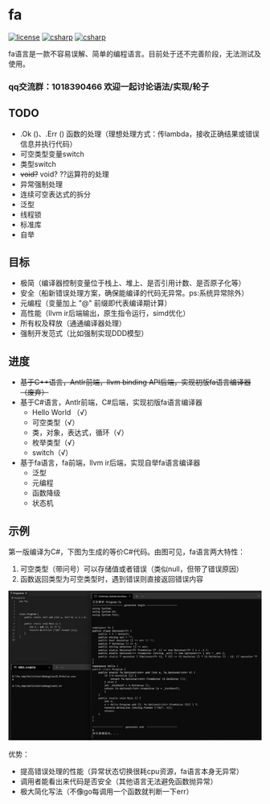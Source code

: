 # fa

[![license](https://img.shields.io/github/license/fa-org/fa?color=09f)](./LICENSE)
[![csharp](https://img.shields.io/lgtm/alerts/github/fa-org/fa)](https://lgtm.com/projects/g/fa-org/fa)
[![csharp](https://img.shields.io/lgtm/grade/csharp/github/fa-org/fa)](https://lgtm.com/projects/g/fa-org/fa)
<!--[![download](https://img.shields.io/github/downloads/fa-org/fa/total.svg)](https://github.com/fa-org/fa/releases)-->

fa语言是一款不容易误解、简单的编程语言。目前处于还不完善阶段，无法测试及使用。

### **qq交流群：1018390466 欢迎一起讨论语法/实现/轮子**

## TODO

- .Ok ()、.Err () 函数的处理（理想处理方式：传lambda，接收正确结果或错误信息并执行代码）
- 可空类型变量switch
- 类型switch
- ~~void?~~ void? ??运算符的处理
- 异常强制处理
- 连续可空表达式的拆分
- 泛型
- 线程锁
- 标准库
- 自举

## 目标

- 极简（编译器控制变量位于栈上、堆上、是否引用计数、是否原子化等）
- 安全（船新错误处理方案，确保能编译的代码无异常。ps:系统异常除外）
- 元编程（变量加上 "@" 前缀即代表编译期计算）
- 高性能（llvm ir后端输出，原生指令运行，simd优化）
- 所有权及释放（通通编译器处理）
- 强制开发范式（比如强制实现DDD模型）

<!--- 提前编译多种Native代码与SIMD（比如x86-64编译x86、amd64、MMX、SSE、AVX等），然后分别压缩-->
<!--- 编译出的程序运行后检查当前平台支持的最快速的SIMD指令集，解压指令集代码，并执行-->
<!--	+ 在加速效果非常明显的位置编译SIMD代码-->

## 进度

- ~~基于C++语言，Antlr前端，llvm binding API后端，实现初版fa语言编译器（废弃）~~
- 基于C#语言，Antlr前端，C#后端，实现初版fa语言编译器
	+ Hello World （√）
	+ 可空类型（√）
	+ 类，对象，表达式，循环（√）
	+ 枚举类型（√）
	+ switch（√）
- 基于fa语言，fa前端，llvm ir后端，实现自举fa语言编译器
	+ 泛型
	+ 元编程
	+ 函数降级
	+ 状态机

## 示例

第一版编译为C#，下图为生成的等价C#代码。由图可见，fa语言两大特性：

1. 可空类型（带问号）可以存储值或者错误（类似null，但带了错误原因）
2. 函数返回类型为可空类型时，遇到错误则直接返回错误内容

![img](./imgs/20211116234603.jpg)

优势：

- 提高错误处理的性能（异常状态切换很耗cpu资源，fa语言本身无异常）
- 调用者能看出来代码是否安全（其他语言无法避免函数抛异常）
- 极大简化写法（不像go每调用一个函数就判断一下err）

<!--## 当前进度

- [ ] 基本语法
	+ [x] 表达式
	+ [x] 类、对象、继承（暂不完全）
	+ [ ] 异步
	+ [ ] linq
- [ ] 编译系统
	+ [x] 支持Windows x86平台
	+ [ ] 支持交叉编译
	+ [ ] 支持Windows、Linux、Mac平台
- [ ] 速度、体积优化
	+ [ ] 并发优化
	+ [ ] SIMD支持
		* [ ] 计划支持：SSE4.2、AVX、AVX2、AVX512、neon
	+ [ ] 可执行代码压缩（待定）
- [ ] ...

## 基本语法特性
- 构造函数允许返回null，代表失败
- meta变量编译时求值
- 接近C#的语法
- 纯stackful
- 进程间调用
  - 创建子进程时，能共享对象（通过共享段或共享内存实现）
- 浮点数==比较为指定精度比较，精确比较使用===
- 文件夹代表命名空间
- 类变量没有赋予初值时，强制要求声明对象时赋初值
- 不区分栈变量、堆变量与引用变量，无需手工使用智能指针
- 函数自动微分

## 示例代码

```fa
// 声明类实例
public class TestClass {
	// 字段
	public string Value1;
	public string Value2 = "hello";
	public string Value3 { get; set; }
	public string Value4 { get; set; } = "hello";

	// 可以被赋予哪些类型的值
	public static TestClass From (int32 _n) {}
	public static TestClass From (double _n) {}
	public static TestClass From (string _s) {}

	// 定义函数
	public string func () {}
}

// 实例化类型
var tc1 = new TestClass { Value1 = "a", Value3 = "c" }; // 必填参数
var tc2 = new TestClass { Value1 = "a", Value2 = "b", Value3 = "c", Value4 = "d" }; // 包括可选参数
```

### 运行效果

if表达式：

![img](./imgs/screen1.png)

---

类成员访问：

![img](./imgs/screen2.png)

---

循环：

![img](./imgs/screen3.png)

---

数组：

![img](./imgs/screen4.png)
-->





<!--
编写LLVM Pass模块知识点梳理√
https://blog.csdn.net/u010940020/article/details/99721684



七妹要奈斯的LLVM专栏√
https://blog.csdn.net/qq_42570601/category_10200372.html



intel的SPMD优化方案
https://github.com/ispc/ispc



https://zhuanlan.zhihu.com/p/25959684
前言（就是本篇）
考不上三本也能给自己心爱的语言加上Coroutine（一） - 知乎专栏
考不上三本也能给自己心爱的语言加上Coroutine（二） - 知乎专栏
考不上三本也能给自己心爱的语言加上Coroutine（三） - 知乎专栏
考不上三本也能给自己心爱的语言加上Coroutine（四） - 知乎专栏
考不上三本也会实现数据绑定（一） - 知乎专栏
考不上三本也会实现数据绑定（二） - 知乎专栏
考不上三本也会实现数据绑定（三） （作者： @余生梦 ）
考不上三本也能实现C++编译器——前言
考不上三本也能懂系列——处理声明（一）
考不上三本也能懂系列——处理声明（二）
考不上三本也能懂系列——处理声明（三）（新！）
考不上三本也能懂系列——实现C++类型系统（一）
考不上三本也能懂系列——实现C++类型系统（二）
考不上三本也能懂系列——什么是C++的argument-dependent lookup



SIMD简介
https://zhuanlan.zhihu.com/p/55327037



LLVM新建全局变量
https://www.cnblogs.com/jourluohua/p/10813824.html



IR API(四)——操作IR的字符串、全局变量、全局常量及数组
https://blog.csdn.net/qq_42570601/article/details/108007986



创建结构体
https://llvm.org/doxygen/classllvm_1_1StructType.html#a7cf5280be35cd0c973f40c7d87a11acd



可微编程-自上而下的产品形态 5 Swift中的自动微分
https://zhuanlan.zhihu.com/p/133721083



LLVM新建全局变量
https://www.cnblogs.com/jourluohua/p/10813824.html



C++ IRBuilder::CreateStructGEP方法代码示例（有点水）
https://vimsky.com/examples/detail/cpp-ex---IRBuilder-CreateStructGEP-method.html



LLVM Language Reference Manual
https://llvm.org/docs/LangRef.html







//// MT
//@lib "libucrt.lib";
//@lib "libcmt.lib";
////@lib "libvcruntime.lib";

// MD
@lib "ucrt.lib";
@lib "msvcrt.lib";
//@lib "vcruntime.lib";

//@lib "kernel32.lib" "user32.lib" "gdi32.lib" "winspool.lib" "comdlg32.lib" "ole32.lib";
//@lib "advapi32.lib" "shell32.lib" "oleaut32.lib" "uuid.lib" "odbc32.lib" "odbccp32.lib";

-->
